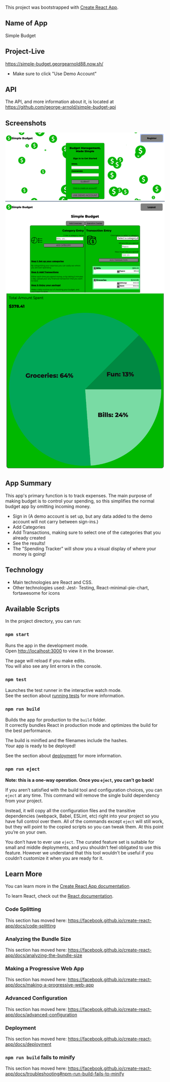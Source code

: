 This project was bootstrapped with [Create React App](https://github.com/facebook/create-react-app).

## Name of App

Simple Budget

## Project-Live

https://simple-budget.georgearnold88.now.sh/

- Make sure to click "Use Demo Account"

## API

The API, and more information about it, is located at
https://github.com/george-arnold/simple-budget-api

## Screenshots

![Sign in Screen](./assets/pic1.png?raw=true 'sign in screen')
![Category and Transaction Entry](./assets/pic2.png?raw=true 'Category and Transaction Entry')
![Category Draft](./assets/pic3.png?raw=true 'Category Draft')

## App Summary

This app's primary function is to track expenses. The main purpose of making budget is to control your spending, so this simplifies the normal budget app by omitting incoming money.

- Sign in (A demo account is set up, but any data added to the demo account will not carry between sign-ins.)
- Add Categories
- Add Transactions, making sure to select one of the categories that you already created
- See the results!
- The "Spending Tracker" will show you a visual display of where your money is going!

## Technology

- Main technologies are React and CSS.
- Other technologies used: Jest- Testing, React-minimal-pie-chart, fortawesome for icons

## Available Scripts

In the project directory, you can run:

### `npm start`

Runs the app in the development mode.<br />
Open [http://localhost:3000](http://localhost:3000) to view it in the browser.

The page will reload if you make edits.<br />
You will also see any lint errors in the console.

### `npm test`

Launches the test runner in the interactive watch mode.<br />
See the section about [running tests](https://facebook.github.io/create-react-app/docs/running-tests) for more information.

### `npm run build`

Builds the app for production to the `build` folder.<br />
It correctly bundles React in production mode and optimizes the build for the best performance.

The build is minified and the filenames include the hashes.<br />
Your app is ready to be deployed!

See the section about [deployment](https://facebook.github.io/create-react-app/docs/deployment) for more information.

### `npm run eject`

**Note: this is a one-way operation. Once you `eject`, you can’t go back!**

If you aren’t satisfied with the build tool and configuration choices, you can `eject` at any time. This command will remove the single build dependency from your project.

Instead, it will copy all the configuration files and the transitive dependencies (webpack, Babel, ESLint, etc) right into your project so you have full control over them. All of the commands except `eject` will still work, but they will point to the copied scripts so you can tweak them. At this point you’re on your own.

You don’t have to ever use `eject`. The curated feature set is suitable for small and middle deployments, and you shouldn’t feel obligated to use this feature. However we understand that this tool wouldn’t be useful if you couldn’t customize it when you are ready for it.

## Learn More

You can learn more in the [Create React App documentation](https://facebook.github.io/create-react-app/docs/getting-started).

To learn React, check out the [React documentation](https://reactjs.org/).

### Code Splitting

This section has moved here: https://facebook.github.io/create-react-app/docs/code-splitting

### Analyzing the Bundle Size

This section has moved here: https://facebook.github.io/create-react-app/docs/analyzing-the-bundle-size

### Making a Progressive Web App

This section has moved here: https://facebook.github.io/create-react-app/docs/making-a-progressive-web-app

### Advanced Configuration

This section has moved here: https://facebook.github.io/create-react-app/docs/advanced-configuration

### Deployment

This section has moved here: https://facebook.github.io/create-react-app/docs/deployment

### `npm run build` fails to minify

This section has moved here: https://facebook.github.io/create-react-app/docs/troubleshooting#npm-run-build-fails-to-minify
